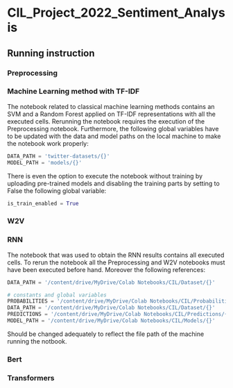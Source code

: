 # CIL_Project_2022_Sentiment_Analysis

## Running instruction

### Preprocessing


### Machine Learning method with TF-IDF
The notebook related to classical machine learning methods contains an SVM and a Random Forest applied on TF-IDF representations with all the executed cells. Rerunning the notebook requires the execution of the Preprocessing notebook. Furthermore, the following global variables have to be updated with the data and model paths on the local machine to make the notebook work properly:

```python
DATA_PATH = 'twitter-datasets/{}'
MODEL_PATH = 'models/{}'
```

There is even the option to execute the notebook without training by uploading pre-trained models and disabling the training parts by setting to False the following global variable:

```python
is_train_enabled = True
```

### W2V

### RNN
The notebook that was used to obtain the RNN results contains all executed cells. To rerun the notebook all the Preprocessing and W2V notebooks must have been executed before hand. Moreover the following references:

```python
DATA_PATH = '/content/drive/MyDrive/Colab Notebooks/CIL/Dataset/{}'

# constants and global variables
PROBABILITIES = '/content/drive/MyDrive/Colab Notebooks/CIL/Probabilities /{}'
DATA_PATH = '/content/drive/MyDrive/Colab Notebooks/CIL/Dataset/{}'
PREDICTIONS = '/content/drive/MyDrive/Colab Notebooks/CIL/Predictions/{}'
MODEL_PATH = '/content/drive/MyDrive/Colab Notebooks/CIL/Models/{}'
```
Should be changed adequately to reflect the file path of the machine running the notbook.


### Bert 

### Transformers
